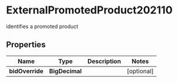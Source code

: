 

# ExternalPromotedProduct202110

identifies a promoted product

## Properties

Name | Type | Description | Notes
------------ | ------------- | ------------- | -------------
**bidOverride** | **BigDecimal** |  |  [optional]



